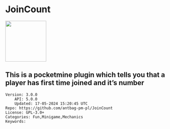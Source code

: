 # JoinCount
<img src="https://raw.githubusercontent.com/antbag-pm-pl/JoinCount/8d4a5b6ad13e0fcb5e194a0180c80e26115d32cf/group.png" width="128" height="128" />

## This is a pocketmine plugin which tells you that a player has first time joined and it’s number
```properties
Version: 3.0.0
    API: 5.0.0
    Updated: 17-05-2024 15:20:45 UTC
Repo: https://github.com/antbag-pm-pl/JoinCount
License: GPL-3.0+
Categories: Fun,Minigame,Mechanics
Keywords: 
```